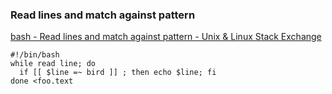 ### Read lines and match against pattern 


[bash - Read lines and match against pattern - Unix &amp; Linux Stack Exchange](https://unix.stackexchange.com/questions/190814/read-lines-and-match-against-pattern)




```shell
#!/bin/bash
while read line; do
  if [[ $line =~ bird ]] ; then echo $line; fi
done <foo.text
```
